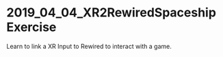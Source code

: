 # 2019_04_04_XR2RewiredSpaceshipExercise
Learn to link a XR Input to Rewired to interact with a game.
